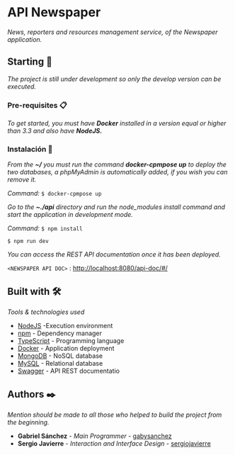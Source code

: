 # API Newspaper

_News, reporters and resources management service, of the Newspaper application._

## Starting 🚀

_The project is still under development so only the develop version can be executed._

### Pre-requisites 📋

_To get started, you must have **Docker** installed in a version equal or higher than 3.3 and also have **NodeJS.**_

### Instalación 🔧

_From the **~/** you must run the command **docker-cpmpose up** to deploy the two databases, a phpMyAdmin is automatically added, if you wish you can remove it._

_Command:_
`$ docker-cpmpose up `

_Go to the **~./api** directory and run the node_modules install command and start the application in development mode._

_Command:_
`$ npm install `

`$ npm run dev `

_You can access the REST API documentation once it has been deployed._

`<NEWSPAPER API DOC>` : <http://localhost:8080/api-doc/#/>

## Built with 🛠️

_Tools & technologies used_

- [NodeJS](https://nodejs.org/es/docs/) -Execution environment
- [npm](https://docs.npmjs.com/) - Dependency manager
- [TypeScript](https://www.typescriptlang.org/docs/) - Programming language
- [Docker](https://docs.docker.com/) - Application deployment
- [MongoDB](https://docs.mongodb.com/) - NoSQL database
- [MySQL](https://dev.mysql.com/doc/) - Relational database
- [Swagger](https://swagger.io/docs/) - API REST documentatio

## Authors ✒️

_Mention should be made to all those who helped to build the project from the beginning._

- **Gabriel Sánchez** - _Main Programmer_ - [gabysanchez](https://github.com/gabysanchez)
- **Sergio Javierre** - _Interaction and Interface Design_ - [sergiojavierre](https://github.com/sergiojavierre)
